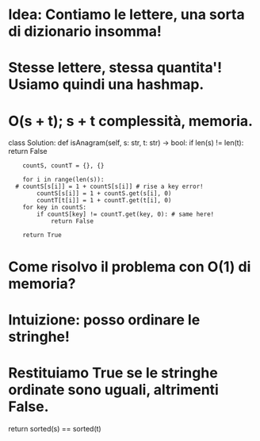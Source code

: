 # Idea: Contiamo le lettere, una sorta di dizionario insomma!
# Stesse lettere, stessa quantita'! Usiamo quindi una hashmap.
# O(s + t); s + t complessità, memoria.

class Solution:
	def isAnagram(self, s: str, t: str) -> bool:
		if len(s) != len(t):
			return False

		countS, countT = {}, {}

		for i in range(len(s)):
      # countS[s[i]] = 1 + countS[s[i]] # rise a key error!
			countS[s[i]] = 1 + countS.get(s[i], 0)
			countT[t[i]] = 1 + countT.get(t[i], 0)
		for key in countS:
			if countS[key] != countT.get(key, 0): # same here!
				return False

		return True

# Come risolvo il problema con O(1) di memoria?
# Intuizione: posso ordinare le stringhe!
# Restituiamo True se le stringhe ordinate sono uguali, altrimenti False.

return sorted(s) == sorted(t)
